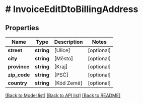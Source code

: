 # # InvoiceEditDtoBillingAddress

## Properties

Name | Type | Description | Notes
------------ | ------------- | ------------- | -------------
**street** | **string** | [Ulice] | [optional]
**city** | **string** | [Město] | [optional]
**province** | **string** | [Kraj] | [optional]
**zip_code** | **string** | [PSČ] | [optional]
**country** | **string** | [Kód Země] | [optional]

[[Back to Model list]](../../README.md#models) [[Back to API list]](../../README.md#endpoints) [[Back to README]](../../README.md)
